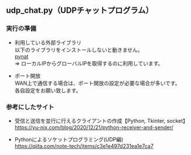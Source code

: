 ## udp_chat.py（UDPチャットプログラム）

### 実行の準備
- 利用している外部ライブラリ  
  以下のライブラリをインストールしないと動きません。  
  [pynat](https://pypi.org/project/pynat/)  
  ⇒ ローカルIPからグローバルIPを取得するのに利用しています。  
  
- ポート開放  
  WAN上で通信する場合は、ポート開放の設定が必要な場合が多いです。  
  各自設定をお願い致します。

### 参考にしたサイト
- 受信と送信を並行に行えるクライアントの作成【Python, Tkinter, socket】  
  https://yu-nix.com/blog/2020/12/21/python-receiver-and-sender/

- Pythonによるソケットプログラミング(UDP編)  
  https://qiita.com/note-tech/items/c3e1e497d231ea1e7ca7

